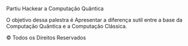 Partiu Hackear a Computação Quântica

O objetivo dessa palestra é Apresentar a diferença sutil entre a base da Computação Quântica e a Computação Clássica.

© Todos os Direitos Reservados
